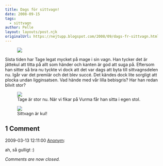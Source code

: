 ```yaml
---
title: Dags för sittvagn!
date: 2008-09-15
tags: 
  - sittvagn	
author: Pelle
layout: layouts/post.njk
originalUrl: https://nejtupp.blogspot.com/2008/09/dags-fr-sittvagn.html
---
```


<figure>
	<img src="../../../img/2008/09/_MG_7823_1024pix.jpg">
</figure>

Sista tiden har Tage legat mycket på mage i sin vagn. Han tycker det är jättekul att titta på allt som händer och kanten är god att suga på. Eftersom han sitter så bra nu tyckte vi dock att det var dags att byta till sittvagnsdelen nu. Igår var det premiär och det blev succé. Det kändes dock lite sorgligt att plocka undan ligginsatsen. Vad hände med vår lilla bebisgris? Har han redan blivit stor?

<figure>
	<img src="../../../img/2008/09/_MG_7818_1024pix.jpg">
	<figcaption>Tage är stor nu. När vi fikar på Vurma får han sitta i egen stol.</figcaption>
</figure>

<figure>
	<img src="../../../img/2008/09/_MG_7859_1024pix.jpg">
	<figcaption>Sittvagn är kul!</figcaption>
</figure>

<div class="comments">
	<div class="comments-header"><h2>1 Comment</h2></div>
	<div class="comments-body">
			<div class="comment" id="comment-1220385588205952483">
				<p class="comment-header">
					<date datetime="2009-03-13T12:11:00.000+01:00">2009-03-13 12:11:00</date> 
					<a href="undefined" rel="nofollow">Anonym</a>:
				</p>
				<div class="comment-content"><p>ah, så gulligt :)</p></div>
				<div class="comment-footer"></div>
			</div></div>
	<p class="comments-footer"><em>Comments are now closed.</em></p>
</div>